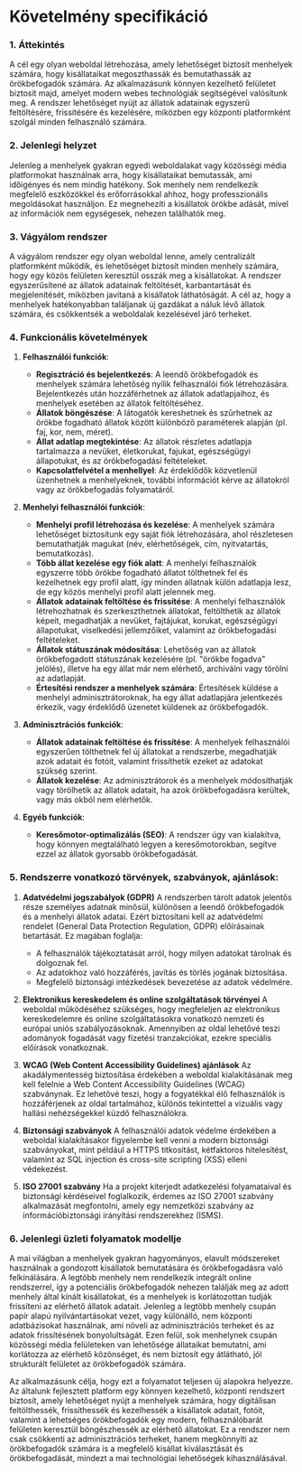 # Követelmény specifikáció

### 1. Áttekintés
A cél egy olyan weboldal létrehozása, amely lehetőséget biztosít menhelyek számára, hogy kisállataikat megoszthassák és bemutathassák az örökbefogadók számára. Az alkalmazásunk könnyen kezelhető felületet biztosít majd, amelyet modern webes technológiák segítségével valósítunk meg. A rendszer lehetőséget nyújt az állatok adatainak egyszerű feltöltésére, frissítésére és kezelésére, miközben egy központi platformként szolgál minden felhasználó számára.

### 2. Jelenlegi helyzet
Jelenleg a menhelyek gyakran egyedi weboldalakat vagy közösségi média platformokat használnak arra, hogy kisállataikat bemutassák, ami időigényes és nem mindig hatékony. Sok menhely nem rendelkezik megfelelő eszközökkel és erőforrásokkal ahhoz, hogy professzionális megoldásokat használjon. Ez megnehezíti a kisállatok örökbe adását, mivel az információk nem egységesek, nehezen találhatók meg.

### 3. Vágyálom rendszer
A vágyálom rendszer egy olyan weboldal lenne, amely centralizált platformként működik, és lehetőséget biztosít minden menhely számára, hogy egy közös felületen keresztül osszák meg a kisállatokat. A rendszer egyszerűsítené az állatok adatainak feltöltését, karbantartását és megjelenítését, miközben javítaná a kisállatok láthatóságát. A cél az, hogy a menhelyek hatékonyabban találjanak új gazdákat a náluk lévő állatok számára, és csökkentsék a weboldalak kezelésével járó terheket.

### 4. Funkcionális követelmények

1. **Felhasználói funkciók**:
   - **Regisztráció és bejelentkezés**: A leendő örökbefogadók és menhelyek számára lehetőség nyílik felhasználói fiók létrehozására. Bejelentkezés után hozzáférhetnek az állatok adatlapjaihoz, és menhelyek esetében az állatok feltöltéséhez.
   - **Állatok böngészése**: A látogatók kereshetnek és szűrhetnek az örökbe fogadható állatok között különböző paraméterek alapján (pl. faj, kor, nem, méret).
   - **Állat adatlap megtekintése**: Az állatok részletes adatlapja tartalmazza a nevüket, életkorukat, fajukat, egészségügyi állapotukat, és az örökbefogadási feltételeket.
   - **Kapcsolatfelvétel a menhellyel**: Az érdeklődők közvetlenül üzenhetnek a menhelyeknek, további információt kérve az állatokról vagy az örökbefogadás folyamatáról.

2. **Menhelyi felhasználói funkciók**:
   - **Menhelyi profil létrehozása és kezelése**: A menhelyek számára lehetőséget biztosítunk egy saját fiók létrehozására, ahol részletesen bemutathatják magukat (név, elérhetőségek, cím, nyitvatartás, bemutatkozás).
   - **Több állat kezelése egy fiók alatt**: A menhelyi felhasználók egyszerre több örökbe fogadható állatot tölthetnek fel és kezelhetnek egy profil alatt, így minden állatnak külön adatlapja lesz, de egy közös menhelyi profil alatt jelennek meg.
   - **Állatok adatainak feltöltése és frissítése**: A menhelyi felhasználók létrehozhatnak és szerkeszthetnek állatokat, feltölthetik az állatok képeit, megadhatják a nevüket, fajtájukat, korukat, egészségügyi állapotukat, viselkedési jellemzőiket, valamint az örökbefogadási feltételeket.
   - **Állatok státuszának módosítása**: Lehetőség van az állatok örökbefogadott státuszának kezelésére (pl. "örökbe fogadva" jelölés), illetve ha egy állat már nem elérhető, archiválni vagy törölni az adatlapját.
   - **Értesítési rendszer a menhelyek számára**: Értesítések küldése a menhelyi adminisztrátoroknak, ha egy állat adatlapjára jelentkezés érkezik, vagy érdeklődő üzenetet küldenek az örökbefogadók.

3. **Adminisztrációs funkciók**:
   - **Állatok adatainak feltöltése és frissítése**: A menhelyek felhasználói egyszerűen tölthetnek fel új állatokat a rendszerbe, megadhatják azok adatait és fotóit, valamint frissíthetik ezeket az adatokat szükség szerint.
   - **Állatok kezelése**: Az adminisztrátorok és a menhelyek módosíthatják vagy törölhetik az állatok adatait, ha azok örökbefogadásra kerültek, vagy más okból nem elérhetők.
   
4. **Egyéb funkciók**:
   - **Keresőmotor-optimalizálás (SEO)**: A rendszer úgy van kialakítva, hogy könnyen megtalálható legyen a keresőmotorokban, segítve ezzel az állatok gyorsabb örökbefogadását.


### 5. Rendszerre vonatkozó törvények, szabványok, ajánlások:

1. **Adatvédelmi jogszabályok (GDPR)**
   A rendszerben tárolt adatok jelentős része személyes adatnak minősül, különösen a leendő örökbefogadók és a menhelyi állatok adatai. Ezért biztosítani kell az adatvédelmi rendelet (General Data Protection Regulation, GDPR) előírásainak betartását. Ez magában foglalja:
   - A felhasználók tájékoztatását arról, hogy milyen adatokat tárolnak és dolgoznak fel.
   - Az adatokhoz való hozzáférés, javítás és törlés jogának biztosítása.
   - Megfelelő biztonsági intézkedések bevezetése az adatok védelmére.

2. **Elektronikus kereskedelem és online szolgáltatások törvényei**
   A weboldal működéséhez szükséges, hogy megfeleljen az elektronikus kereskedelemre és online szolgáltatásokra vonatkozó nemzeti és európai uniós szabályozásoknak. Amennyiben az oldal lehetővé teszi adományok fogadását vagy fizetési tranzakciókat, ezekre speciális előírások vonatkoznak.

3. **WCAG (Web Content Accessibility Guidelines) ajánlások**
   Az akadálymentesség biztosítása érdekében a weboldal kialakításának meg kell felelnie a Web Content Accessibility Guidelines (WCAG) szabványnak. Ez lehetővé teszi, hogy a fogyatékkal élő felhasználók is hozzáférjenek az oldal tartalmához, különös tekintettel a vizuális vagy hallási nehézségekkel küzdő felhasználókra.

4. **Biztonsági szabványok**
   A felhasználói adatok védelme érdekében a weboldal kialakításakor figyelembe kell venni a modern biztonsági szabványokat, mint például a HTTPS titkosítást, kétfaktoros hitelesítést, valamint az SQL injection és cross-site scripting (XSS) elleni védekezést.

5. **ISO 27001 szabvány**
   Ha a projekt kiterjedt adatkezelési folyamataival és biztonsági kérdéseivel foglalkozik, érdemes az ISO 27001 szabvány alkalmazását megfontolni, amely egy nemzetközi szabvány az információbiztonsági irányítási rendszerekhez (ISMS).

### 6. Jelenlegi üzleti folyamatok modellje

A mai világban a menhelyek gyakran hagyományos, elavult módszereket használnak a gondozott kisállatok bemutatására és örökbefogadásra való felkínálására. A legtöbb menhely nem rendelkezik integrált online rendszerrel, így a potenciális örökbefogadók nehezen találják meg az adott menhely által kínált kisállatokat, és a menhelyek is korlátozottan tudják frissíteni az elérhető állatok adatait. Jelenleg a legtöbb menhely csupán papír alapú nyilvántartásokat vezet, vagy különálló, nem központi adatbázisokat használnak, ami növeli az adminisztrációs terheket és az adatok frissítésének bonyolultságát. Ezen felül, sok menhelynek csupán közösségi média felületeken van lehetősége állataikat bemutatni, ami korlátozza az elérhető közönséget, és nem biztosít egy átlátható, jól strukturált felületet az örökbefogadók számára. 

Az alkalmazásunk célja, hogy ezt a folyamatot teljesen új alapokra helyezze. Az általunk fejlesztett platform egy könnyen kezelhető, központi rendszert biztosít, amely lehetőséget nyújt a menhelyek számára, hogy digitálisan feltölthessék, frissíthessék és kezelhessék a kisállatok adatait, fotóit, valamint a lehetséges örökbefogadók egy modern, felhasználóbarát felületen keresztül böngészhessék az elérhető állatokat. Ez a rendszer nem csak csökkenti az adminisztrációs terheket, hanem megkönnyíti az örökbefogadók számára is a megfelelő kisállat kiválasztását és örökbefogadását, mindezt a mai technológiai lehetőségek kihasználásával.


